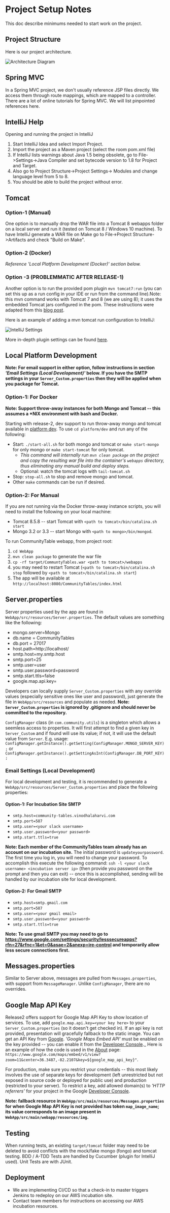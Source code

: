 # Project Setup Notes

This doc describe minimums needed to start work on the project.

## Project Structure

Here is our project architecture.

![Architecture Diagram](https://github.com/michaeljohns2/CommunityTable/blob/master/readme/community%20tables%20architecture.png)

## Spring MVC

In a Spring MVC project, we don't usually reference JSP files directly. We access them through route mappings, which are mapped to a controller.
There are a lot of online tutorials for Spring MVC. We will list pinpointed references here.

## IntelliJ Help

Opening and running the project in IntelliJ

1. Start IntelliJ Idea and select Import Project.
2. Import the project as a Maven project (select the room pom.xml file)
3. If IntelliJ lists warnings about Java 1.5 being obsolete, go to File->Settings->Java Compiler and set bytecode version to 1.8 for Project and Target.
4. Also go to Project Structure->Project Settings-> Modules and change language level from 5 to 8.
5. You should be able to build the project without error.

## Tomcat

### Option-1 (Manual)
One option is to manually drop the WAR file into a Tomcat 8 webapps folder on a local server and run it (tested on Tomcat 8 / Windows 10 machine). To have IntelliJ generate a WAR file on Make go to File->Project Structure->Artifacts and check "Build on Make".

### Option-2 (Docker)
_Reference 'Local Platform Development (Docker)' section below._

### Option -3 (PROBLEMMATIC AFTER RELEASE-1)
Another option is to run the provided pom plugin `mvn tomcat7:run` (you can set this up as a run config in your IDE or run from the command line).Note: this mvn command works with Tomcat 7 and 8 (we are using 8); it uses the embedded Tomcat jars configured in the pom. These instructions were adapted from this [blog post](http://viralpatel.net/blogs/embed-tomcat-maven-project-run-tomcat-maven/).

Here is an example of adding a mvn tomcat run configuration to IntelliJ:
  
![IntelliJ Settings](https://github.com/michaeljohns2/CommunityTable/blob/master/readme/mvn_tomcat_plugin.png)

More in-depth plugin settings can be found [here](http://tomcat.apache.org/maven-plugin-trunk/tomcat7-maven-plugin/run-mojo.html).

## Local Platform Development 

__Note: For email support in either option, follow instructions in section _'Email Settings (Local Development)'_ below. If you have the SMTP settings in your `Server_Custom.properties` then they will be applied when you package for Tomcat.__

### Option-1: For Docker 

__Note: Support throw-away instances for both Mongo and Tomcat -- this assumes a *NIX environment with bash and Docker.__

Starting with release-2, dev support to run throw-away mongo and tomcat available in [platform dev](https://github.com/michaeljohns2/CommunityTable/blob/master/platform/dev).
To use `cd platform/dev` and run any of the following:

* Start: `./start-all.sh` for both mongo and tomcat or `make start-mongo` for only mongo or `make start-tomcat` for only tomcat. 
  * _This command will internally run `mvn clean package` on the project and copy the resulting war file into the container's `webapps` directory, thus eliminating any manual build and deploy steps._
  * Optional: watch the tomcat logs with `tail-tomcat.sh`
* Stop: `stop-all.sh` to stop and remove mongo and tomcat.
* Other `make` commands can be run if desired.

### Option-2: For Manual 

If you are not running via the Docker throw-away instance scripts,  you  will need to install the following on your local machine:

* Tomcat 8.5.8 -- start Tomcat with `<path to tomcat>/bin/catalina.sh start`
* Mongo 3.2 or 3.3 -- start Mongo with `<path to mongo>/bin/mongod`. 

To run CommunityTable webapp, from project root:

1. `cd WebApp`
2. `mvn clean package` to generate the war file
3. `cp -rf target/CommuntyTables.war <path to tomcat>/webapps`
4. you may need to restart Tomcat (`<path to tomcat>/bin/catalina.sh stop` followed by `<path to tomcat>/bin/catalina.sh start`)
5. The app will be available at `http://localhost:8080/CommunityTables/index.html`

## Server.properties

Server properties used by the app are found in  `WebApp/src/resources/Server.properties`. The default values are something like the following:

* mongo.server=Mongo
* db.name = CommunityTables
* db.port = 27017
* host.path=http://localhost/
* smtp.host=my.smtp.host
* smtp.port=25
* smtp.user=user
* smtp.user.password=password
* smtp.start.ttls=false
* google.map.api.key=

Developers can locally supply `Server_Custom.properties` with any override values (especially sensitive ones like user and password), just 
generate the file in `WebApp/src/resources` and populate as needed.  __Note: `Server_Custom.properties` is ignored by .gitignore and should
never be committed to the repository.__

`ConfigManager` class (in `com.community.utils`) is a singleton which allows a seemless access to properties. It will first attempt to find a 
given key in `Server_Custom` and if found will use its value; if not, it will use the default value from `Server`. 
E.g. usage: `ConfigManager.getInstance().getSetting(ConfigManager.MONGO_SERVER_KEY);` or `ConfigManager.getInstance().getSettingAsInt(ConfigManager.DB_PORT_KEY);`

### Email Settings (Local Development)
For local development and testing, it is recommended to generate a `WebApp/src/resources/Server_Custom.properties` and place the following properties:

#### Option-1: For Incubation Site SMTP

* `smtp.host=community-tables.vinodhalaharvi.com`
* `smtp.port=587`
* `smtp.user=<your slack username>`
* `smtp.user.password=<your password>`
* `smtp.start.ttls=true`

__Note: Each member of the CommunityTables team already has an account on our incubation site.__
The initial password is `updateyourpassword`. The first time you log in, you will need to change your password. To accomplish this execute the following command:
`ssh -l <your slack username> <incubation server ip>` (then provide you password on the prompt and then you can exit) -- once this is accomplished, sending will be handled by our incubation site for local development.

#### Option-2: For Gmail SMTP

* `smtp.host=smtp.gmail.com`
* `smtp.port=587`
* `smtp.user=<your gmail email>`
* `smtp.user.password=<your password>`
* `smtp.start.ttls=true`

__Note: To use gmail SMTP you may need to go to https://www.google.com/settings/security/lesssecureapps?rfn=27&rfnc=1&et=0&asae=2&anexp=ire-control and temporarily allow less secure connections first.__

## Messages.properties
Similar to Server above, messages are pulled from `Messages.properties`, with support from `MessageManager`. Unlike `ConfigManager`, there are no overrides.

## Google Map API Key
Release2 offers support for Google Map API Key to show location of services. To use, add `google.map.api.key=<your key here>` to your `Server_Custom.properties` (so it doesn't get checked in). If an api key is not provided, presentation will gracefully fallback to the static image.
You can get an API Key from [Google](https://developers.google.com/maps/documentation/javascript/get-api-key). 
_'Google Maps Embed API'_ must be enabled on the key provided -- you can enable it from the [Developer Console](https://console.developers.google.com)._ 
Here is an example of how the code is used in the [About](https://github.com/michaeljohns2/CommunityTable/blob/master/WebApp/src/main/webapp/WEB-INF/views/about.jsp) page: `https://www.google.com/maps/embed/v1/view?zoom=11&center=36.3487,-82.2107&key=${google_map_api_key}"`.

For production, make sure you restrict your credentials -- this most likely involves the use of separate keys for development (left unrestricted but not exposed in source code or deployed for public use) and production (restricted to your server). 
To restrict a key, add allowed domain(s) to _'HTTP referrers'_ for your project in the Google [Developer Console](https://console.developers.google.com).

__Note: fallback resource in `WebApp/src/main/resources/Messages.properties` for when Google Map API Key is not provided has token `map_image_name`; its value 
corresponds to an image present in `WebApp/src/main/webapp/resources/img`.__ 

## Testing 
When running tests, an existing `target/tomcat` folder may need to be deleted to avoid conflicts with the mock/fake mongo (fongo) and tomcat testing. BDD / A-TDD Tests are handled by Cucumber (plugin for IntelliJ used). Unit Tests are with JUnit.

## Deployment 
* We are implementing CI/CD so that a check-in to master triggers Jenkins to redeploy on our AWS incubation site.
 * Contact team members for instructions on accessing our AWS incubation resources.

